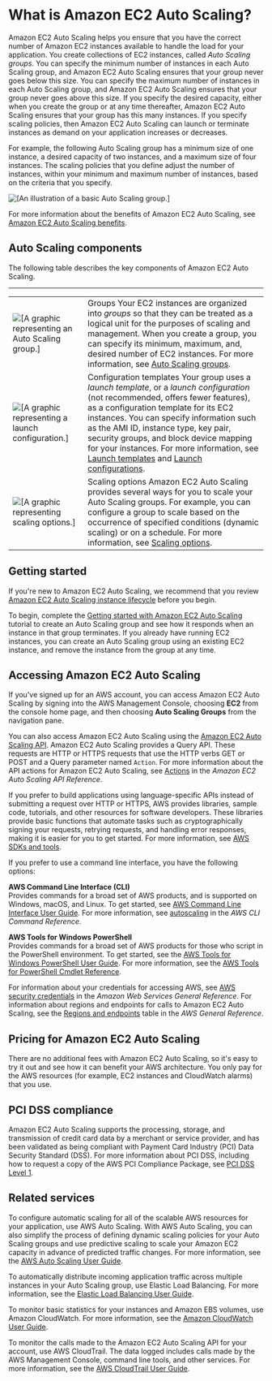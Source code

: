 # What is Amazon EC2 Auto Scaling?<a name="what-is-amazon-ec2-auto-scaling"></a>

Amazon EC2 Auto Scaling helps you ensure that you have the correct number of Amazon EC2 instances available to handle the load for your application\. You create collections of EC2 instances, called *Auto Scaling groups*\. You can specify the minimum number of instances in each Auto Scaling group, and Amazon EC2 Auto Scaling ensures that your group never goes below this size\. You can specify the maximum number of instances in each Auto Scaling group, and Amazon EC2 Auto Scaling ensures that your group never goes above this size\. If you specify the desired capacity, either when you create the group or at any time thereafter, Amazon EC2 Auto Scaling ensures that your group has this many instances\. If you specify scaling policies, then Amazon EC2 Auto Scaling can launch or terminate instances as demand on your application increases or decreases\.

For example, the following Auto Scaling group has a minimum size of one instance, a desired capacity of two instances, and a maximum size of four instances\. The scaling policies that you define adjust the number of instances, within your minimum and maximum number of instances, based on the criteria that you specify\.

![\[An illustration of a basic Auto Scaling group.\]](http://docs.aws.amazon.com/autoscaling/ec2/userguide/images/as-basic-diagram.png)

For more information about the benefits of Amazon EC2 Auto Scaling, see [Amazon EC2 Auto Scaling benefits](auto-scaling-benefits.md)\.

## Auto Scaling components<a name="as-component-intro"></a>

The following table describes the key components of Amazon EC2 Auto Scaling\.


****  

|  |  | 
| --- |--- |
|  ![\[A graphic representing an Auto Scaling group.\]](http://docs.aws.amazon.com/autoscaling/ec2/userguide/images/group-graphic.png)  |   Groups Your EC2 instances are organized into *groups* so that they can be treated as a logical unit for the purposes of scaling and management\. When you create a group, you can specify its minimum, maximum, and, desired number of EC2 instances\. For more information, see [Auto Scaling groups](AutoScalingGroup.md)\.   | 
|  ![\[A graphic representing a launch configuration.\]](http://docs.aws.amazon.com/autoscaling/ec2/userguide/images/launch-configuration-graphic.png)  |   Configuration templates Your group uses a *launch template*, or a *launch configuration* \(not recommended, offers fewer features\), as a configuration template for its EC2 instances\. You can specify information such as the AMI ID, instance type, key pair, security groups, and block device mapping for your instances\. For more information, see [Launch templates](LaunchTemplates.md) and [Launch configurations](LaunchConfiguration.md)\.   | 
|  ![\[A graphic representing scaling options.\]](http://docs.aws.amazon.com/autoscaling/ec2/userguide/images/scaling-plan-graphic.png)  |   Scaling options Amazon EC2 Auto Scaling provides several ways for you to scale your Auto Scaling groups\. For example, you can configure a group to scale based on the occurrence of specified conditions \(dynamic scaling\) or on a schedule\. For more information, see [Scaling options](scaling_plan.md#scaling_typesof)\.   | 

## Getting started<a name="what-is-auto-scaling-next-steps"></a>

If you're new to Amazon EC2 Auto Scaling, we recommend that you review [Amazon EC2 Auto Scaling instance lifecycle](AutoScalingGroupLifecycle.md) before you begin\.

To begin, complete the [Getting started with Amazon EC2 Auto Scaling](GettingStartedTutorial.md) tutorial to create an Auto Scaling group and see how it responds when an instance in that group terminates\. If you already have running EC2 instances, you can create an Auto Scaling group using an existing EC2 instance, and remove the instance from the group at any time\.

## Accessing Amazon EC2 Auto Scaling<a name="access-as"></a>

If you've signed up for an AWS account, you can access Amazon EC2 Auto Scaling by signing into the AWS Management Console, choosing **EC2** from the console home page, and then choosing **Auto Scaling Groups** from the navigation pane\.

You can also access Amazon EC2 Auto Scaling using the [Amazon EC2 Auto Scaling API](https://docs.aws.amazon.com/autoscaling/ec2/APIReference/)\. Amazon EC2 Auto Scaling provides a Query API\. These requests are HTTP or HTTPS requests that use the HTTP verbs GET or POST and a Query parameter named `Action`\. For more information about the API actions for Amazon EC2 Auto Scaling, see [Actions](https://docs.aws.amazon.com/autoscaling/ec2/APIReference/API_Operations.html) in the *Amazon EC2 Auto Scaling API Reference*\.

If you prefer to build applications using language\-specific APIs instead of submitting a request over HTTP or HTTPS, AWS provides libraries, sample code, tutorials, and other resources for software developers\. These libraries provide basic functions that automate tasks such as cryptographically signing your requests, retrying requests, and handling error responses, making it is easier for you to get started\. For more information, see [AWS SDKs and tools](https://aws.amazon.com/tools/)\.

If you prefer to use a command line interface, you have the following options:

**AWS Command Line Interface \(CLI\)**  
Provides commands for a broad set of AWS products, and is supported on Windows, macOS, and Linux\. To get started, see [AWS Command Line Interface User Guide](https://docs.aws.amazon.com/cli/latest/userguide/)\. For more information, see [autoscaling](https://docs.aws.amazon.com/cli/latest/reference/autoscaling/index.html) in the *AWS CLI Command Reference*\.

**AWS Tools for Windows PowerShell**  
Provides commands for a broad set of AWS products for those who script in the PowerShell environment\. To get started, see the [AWS Tools for Windows PowerShell User Guide](https://docs.aws.amazon.com/powershell/latest/userguide/)\. For more information, see the [AWS Tools for PowerShell Cmdlet Reference](https://docs.aws.amazon.com/powershell/latest/reference/Index.html)\.

For information about your credentials for accessing AWS, see [AWS security credentials](https://docs.aws.amazon.com/general/latest/gr/aws-security-credentials.html) in the *Amazon Web Services General Reference*\. For information about regions and endpoints for calls to Amazon EC2 Auto Scaling, see the [Regions and endpoints](https://docs.aws.amazon.com/general/latest/gr/as.html) table in the *AWS General Reference*\. 

## Pricing for Amazon EC2 Auto Scaling<a name="as-pricing"></a>

There are no additional fees with Amazon EC2 Auto Scaling, so it's easy to try it out and see how it can benefit your AWS architecture\. You only pay for the AWS resources \(for example, EC2 instances and CloudWatch alarms\) that you use\.

## PCI DSS compliance<a name="pci-dss-compliance"></a>

Amazon EC2 Auto Scaling supports the processing, storage, and transmission of credit card data by a merchant or service provider, and has been validated as being compliant with Payment Card Industry \(PCI\) Data Security Standard \(DSS\)\. For more information about PCI DSS, including how to request a copy of the AWS PCI Compliance Package, see [PCI DSS Level 1](https://aws.amazon.com/compliance/pci-dss-level-1-faqs/)\. 

## Related services<a name="related-services"></a>

To configure automatic scaling for all of the scalable AWS resources for your application, use AWS Auto Scaling\. With AWS Auto Scaling, you can also simplify the process of defining dynamic scaling policies for your Auto Scaling groups and use predictive scaling to scale your Amazon EC2 capacity in advance of predicted traffic changes\. For more information, see the [AWS Auto Scaling User Guide](https://docs.aws.amazon.com/autoscaling/plans/userguide/)\. 

To automatically distribute incoming application traffic across multiple instances in your Auto Scaling group, use Elastic Load Balancing\. For more information, see the [Elastic Load Balancing User Guide](https://docs.aws.amazon.com/elasticloadbalancing/latest/userguide/)\.

To monitor basic statistics for your instances and Amazon EBS volumes, use Amazon CloudWatch\. For more information, see the [Amazon CloudWatch User Guide](https://docs.aws.amazon.com/AmazonCloudWatch/latest/monitoring/)\.

To monitor the calls made to the Amazon EC2 Auto Scaling API for your account, use AWS CloudTrail\. The data logged includes calls made by the AWS Management Console, command line tools, and other services\. For more information, see the [AWS CloudTrail User Guide](https://docs.aws.amazon.com/awscloudtrail/latest/userguide/)\.